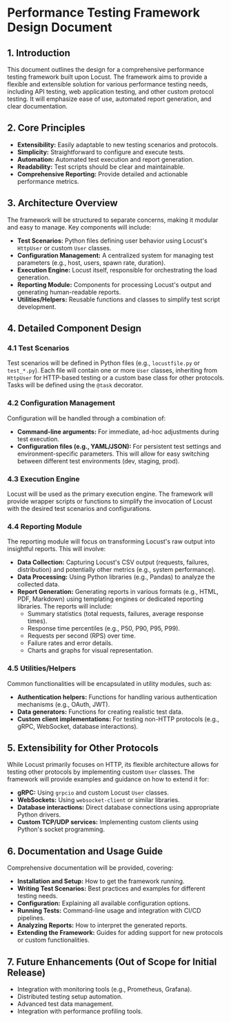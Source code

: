 # Performance Testing Framework Design Document

## 1. Introduction

This document outlines the design for a comprehensive performance testing framework built upon Locust. The framework aims to provide a flexible and extensible solution for various performance testing needs, including API testing, web application testing, and other custom protocol testing. It will emphasize ease of use, automated report generation, and clear documentation.

## 2. Core Principles

*   **Extensibility:** Easily adaptable to new testing scenarios and protocols.
*   **Simplicity:** Straightforward to configure and execute tests.
*   **Automation:** Automated test execution and report generation.
*   **Readability:** Test scripts should be clear and maintainable.
*   **Comprehensive Reporting:** Provide detailed and actionable performance metrics.

## 3. Architecture Overview

The framework will be structured to separate concerns, making it modular and easy to manage. Key components will include:

*   **Test Scenarios:** Python files defining user behavior using Locust's `HttpUser` or custom `User` classes.
*   **Configuration Management:** A centralized system for managing test parameters (e.g., host, users, spawn rate, duration).
*   **Execution Engine:** Locust itself, responsible for orchestrating the load generation.
*   **Reporting Module:** Components for processing Locust's output and generating human-readable reports.
*   **Utilities/Helpers:** Reusable functions and classes to simplify test script development.

## 4. Detailed Component Design

### 4.1 Test Scenarios

Test scenarios will be defined in Python files (e.g., `locustfile.py` or `test_*.py`). Each file will contain one or more `User` classes, inheriting from `HttpUser` for HTTP-based testing or a custom base class for other protocols. Tasks will be defined using the `@task` decorator.

### 4.2 Configuration Management

Configuration will be handled through a combination of:

*   **Command-line arguments:** For immediate, ad-hoc adjustments during test execution.
*   **Configuration files (e.g., YAML/JSON):** For persistent test settings and environment-specific parameters. This will allow for easy switching between different test environments (dev, staging, prod).

### 4.3 Execution Engine

Locust will be used as the primary execution engine. The framework will provide wrapper scripts or functions to simplify the invocation of Locust with the desired test scenarios and configurations.

### 4.4 Reporting Module

The reporting module will focus on transforming Locust's raw output into insightful reports. This will involve:

*   **Data Collection:** Capturing Locust's CSV output (requests, failures, distribution) and potentially other metrics (e.g., system performance).
*   **Data Processing:** Using Python libraries (e.g., Pandas) to analyze the collected data.
*   **Report Generation:** Generating reports in various formats (e.g., HTML, PDF, Markdown) using templating engines or dedicated reporting libraries. The reports will include:
    *   Summary statistics (total requests, failures, average response times).
    *   Response time percentiles (e.g., P50, P90, P95, P99).
    *   Requests per second (RPS) over time.
    *   Failure rates and error details.
    *   Charts and graphs for visual representation.

### 4.5 Utilities/Helpers

Common functionalities will be encapsulated in utility modules, such as:

*   **Authentication helpers:** Functions for handling various authentication mechanisms (e.g., OAuth, JWT).
*   **Data generators:** Functions for creating realistic test data.
*   **Custom client implementations:** For testing non-HTTP protocols (e.g., gRPC, WebSocket, database interactions).

## 5. Extensibility for Other Protocols

While Locust primarily focuses on HTTP, its flexible architecture allows for testing other protocols by implementing custom `User` classes. The framework will provide examples and guidance on how to extend it for:

*   **gRPC:** Using `grpcio` and custom Locust `User` classes.
*   **WebSockets:** Using `websocket-client` or similar libraries.
*   **Database interactions:** Direct database connections using appropriate Python drivers.
*   **Custom TCP/UDP services:** Implementing custom clients using Python's socket programming.

## 6. Documentation and Usage Guide

Comprehensive documentation will be provided, covering:

*   **Installation and Setup:** How to get the framework running.
*   **Writing Test Scenarios:** Best practices and examples for different testing needs.
*   **Configuration:** Explaining all available configuration options.
*   **Running Tests:** Command-line usage and integration with CI/CD pipelines.
*   **Analyzing Reports:** How to interpret the generated reports.
*   **Extending the Framework:** Guides for adding support for new protocols or custom functionalities.

## 7. Future Enhancements (Out of Scope for Initial Release)

*   Integration with monitoring tools (e.g., Prometheus, Grafana).
*   Distributed testing setup automation.
*   Advanced test data management.
*   Integration with performance profiling tools.

